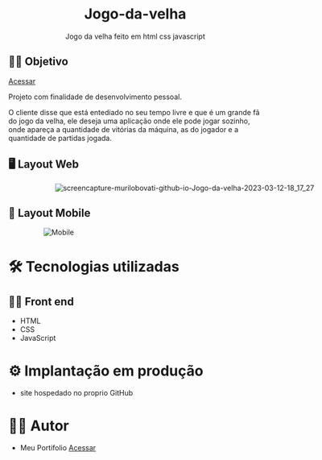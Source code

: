 
<div align="center">

# Jogo-da-velha
Jogo da velha feito em html css javascript
</div>

## 👨‍🔬 Objetivo

<a href="https://murilobovati.github.io/Jogo-da-velha/" target="_blank">Acessar</a>

Projeto com finalidade de desenvolvimento pessoal.

O cliente disse que está entediado no seu tempo livre e que é um grande fã do jogo da velha, ele deseja uma aplicação onde ele pode jogar sozinho, onde apareça a quantidade de vitórias da máquina, as do jogador e a quantidade de partidas jogada.

## 🖥 Layout Web
<div style="width: 700px;" align="center">

![screencapture-murilobovati-github-io-Jogo-da-velha-2023-03-12-18_17_27](https://user-images.githubusercontent.com/93354240/224574344-d5641dd3-8435-4928-8f49-c606a668e60f.png)

</div>

## 📱 Layout Mobile
<div style="width: 200px;" align="center">

![Mobile](https://user-images.githubusercontent.com/93354240/224573982-d3ec6aac-70ef-4ce5-9f00-29570b45b749.jpeg)

</div>

# 🛠 Tecnologias utilizadas
## 👩‍💻 Front end

- HTML
- CSS
- JavaScript

# ⚙ Implantação em produção
- site hospedado no proprio GitHub

# 🙋‍♂️ Autor
- Meu Portifolio <a href="https://murilobovati.github.io/portfolio/">Acessar</a>

